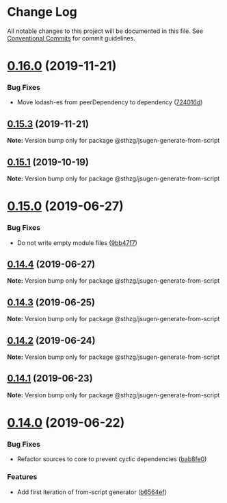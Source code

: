 # Change Log

All notable changes to this project will be documented in this file.
See [Conventional Commits](https://conventionalcommits.org) for commit guidelines.

# [0.16.0](https://github.com/sthzg/jsugen/compare/v0.15.3...v0.16.0) (2019-11-21)


### Bug Fixes

* Move lodash-es from peerDependency to dependency ([724016d](https://github.com/sthzg/jsugen/commit/724016d))





## [0.15.3](https://github.com/sthzg/jsugen/compare/v0.15.2...v0.15.3) (2019-11-21)

**Note:** Version bump only for package @sthzg/jsugen-generate-from-script





## [0.15.1](https://github.com/sthzg/jsugen/compare/v0.15.1-next.1...v0.15.1) (2019-10-19)

**Note:** Version bump only for package @sthzg/jsugen-generate-from-script





# [0.15.0](https://github.com/sthzg/jsugen/compare/v0.14.4...v0.15.0) (2019-06-27)


### Bug Fixes

* Do not write empty module files ([9bb47f7](https://github.com/sthzg/jsugen/commit/9bb47f7))





## [0.14.4](https://github.com/sthzg/jsugen/compare/v0.14.3...v0.14.4) (2019-06-27)

**Note:** Version bump only for package @sthzg/jsugen-generate-from-script





## [0.14.3](https://github.com/sthzg/jsugen/compare/v0.14.2...v0.14.3) (2019-06-25)

**Note:** Version bump only for package @sthzg/jsugen-generate-from-script





## [0.14.2](https://github.com/sthzg/jsugen/compare/v0.14.1...v0.14.2) (2019-06-24)

**Note:** Version bump only for package @sthzg/jsugen-generate-from-script





## [0.14.1](https://github.com/sthzg/jsugen/compare/v0.14.0...v0.14.1) (2019-06-23)

**Note:** Version bump only for package @sthzg/jsugen-generate-from-script





# [0.14.0](https://github.com/sthzg/jsugen/compare/v0.13.0...v0.14.0) (2019-06-22)

### Bug Fixes

- Refactor sources to core to prevent cyclic dependencies ([bab8fe0](https://github.com/sthzg/jsugen/commit/bab8fe0))

### Features

- Add first iteration of from-script generator ([b6564ef](https://github.com/sthzg/jsugen/commit/b6564ef))
